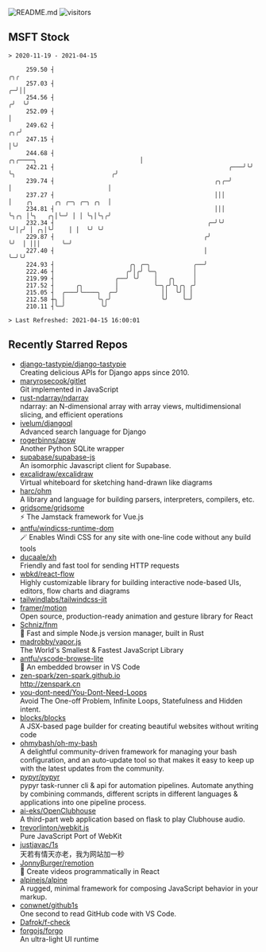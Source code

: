 ![README.md](https://github.com/Gerhut/Gerhut/workflows/README.md/badge.svg)
![visitors](https://visitors.vercel.app/Gerhut/Gerhut?token=8cf69d1f6813d272ef062726b6070c9be4ff72038cfe5a7ded7384a8da65d866)

## MSFT Stock

```
> 2020-11-19 - 2021-04-15

     259.50 ┤                                                                                                ╭╮╭ 
     257.03 ┤                                                                                              ╭─╯││ 
     254.56 ┤                                                                                             ╭╯  ╰╯ 
     252.09 ┤                                                                                             │      
     249.62 ┤                                                                                          ╭╮╭╯      
     247.15 ┤                                                                                          │╰╯       
     244.68 ┤                                                     ╭╮╭────╮                             │         
     242.21 ┤                                                 ╭───╯╰╯    ╰╮                           ╭╯         
     239.74 ┤                                             ╭╮╭─╯           │                           │          
     237.27 ┤                                             │││             │    ╭╮      ╭╮ ╭─╮ ╭─╮ ╭╮  │          
     234.81 ┤                                             │││             ╰╮╭╮ │╰╮   ╭╮│╰─╯ │ │ ╰╮│╰╮╭╯          
     232.34 ┤                                           ╭─╯╰╯              ╰╯│╭╯ │ ╭╮│╰╯    │ │  ╰╯ ╰╯           
     229.87 ┤                                          ╭╯                    ╰╯  │ │││      ╰─╯                  
     227.40 ┤                                          │                         ╰─╯╰╯                           
     224.93 ┤                     ╭╮ ╭─╮            ╭──╯                                                         
     222.46 ┤                    ╭╯│╭╯ ╰─╮          │                                                            
     219.99 ┤                 ╭──╯ ╰╯    │   ╭╮     │                                                            
     217.52 ┤      ╭╮         │          ╰─╮╭╯╰╮╭╮ ╭╯                                                            
     215.05 ┤  ╭───╯╰────╮  ╭─╯            ││  ╰╯│ │                                                             
     212.58 ┼╮ │         ╰╮╭╯              ╰╯    ╰─╯                                                             
     210.11 ┤╰─╯          ╰╯                                                                                     

> Last Refreshed: 2021-04-15 16:00:01
```

## Recently Starred Repos

- [django-tastypie/django-tastypie](https://github.com/django-tastypie/django-tastypie)  
  Creating delicious APIs for Django apps since 2010.
- [maryrosecook/gitlet](https://github.com/maryrosecook/gitlet)  
  Git implemented in JavaScript
- [rust-ndarray/ndarray](https://github.com/rust-ndarray/ndarray)  
  ndarray: an N-dimensional array with array views, multidimensional slicing, and efficient operations
- [ivelum/djangoql](https://github.com/ivelum/djangoql)  
  Advanced search language for Django
- [rogerbinns/apsw](https://github.com/rogerbinns/apsw)  
  Another Python SQLite wrapper
- [supabase/supabase-js](https://github.com/supabase/supabase-js)  
  An isomorphic Javascript client for Supabase.
- [excalidraw/excalidraw](https://github.com/excalidraw/excalidraw)  
  Virtual whiteboard for sketching hand-drawn like diagrams
- [harc/ohm](https://github.com/harc/ohm)  
  A library and language for building parsers, interpreters, compilers, etc.
- [gridsome/gridsome](https://github.com/gridsome/gridsome)  
  ⚡️ The Jamstack framework for Vue.js
- [antfu/windicss-runtime-dom](https://github.com/antfu/windicss-runtime-dom)  
  🪄 Enables Windi CSS for any site with one-line code without any build tools 
- [ducaale/xh](https://github.com/ducaale/xh)  
  Friendly and fast tool for sending HTTP requests
- [wbkd/react-flow](https://github.com/wbkd/react-flow)  
  Highly customizable library for building interactive node-based UIs, editors, flow charts and diagrams 
- [tailwindlabs/tailwindcss-jit](https://github.com/tailwindlabs/tailwindcss-jit)  
- [framer/motion](https://github.com/framer/motion)  
  Open source, production-ready animation and gesture library for React
- [Schniz/fnm](https://github.com/Schniz/fnm)  
  🚀 Fast and simple Node.js version manager, built in Rust
- [madrobby/vapor.js](https://github.com/madrobby/vapor.js)  
  The World's Smallest & Fastest JavaScript Library
- [antfu/vscode-browse-lite](https://github.com/antfu/vscode-browse-lite)  
  🚀 An embedded browser in VS Code
- [zen-spark/zen-spark.github.io](https://github.com/zen-spark/zen-spark.github.io)  
  http://zenspark.cn
- [you-dont-need/You-Dont-Need-Loops](https://github.com/you-dont-need/You-Dont-Need-Loops)  
  Avoid The One-off Problem, Infinite Loops, Statefulness and Hidden intent.
- [blocks/blocks](https://github.com/blocks/blocks)  
  A JSX-based page builder for creating beautiful websites without writing code
- [ohmybash/oh-my-bash](https://github.com/ohmybash/oh-my-bash)  
  A delightful community-driven framework for managing your bash configuration, and an auto-update tool so that makes it easy to keep up with the latest updates from the community.
- [pypyr/pypyr](https://github.com/pypyr/pypyr)  
  pypyr task-runner cli & api for automation pipelines. Automate anything by combining commands, different scripts in different languages & applications into one pipeline process.
- [ai-eks/OpenClubhouse](https://github.com/ai-eks/OpenClubhouse)  
  A third-part web application based on flask to play Clubhouse audio.
- [trevorlinton/webkit.js](https://github.com/trevorlinton/webkit.js)  
  Pure JavaScript Port of WebKit
- [justjavac/1s](https://github.com/justjavac/1s)  
  天若有情天亦老，我为网站加一秒
- [JonnyBurger/remotion](https://github.com/JonnyBurger/remotion)  
  🎥      Create videos programmatically in React
- [alpinejs/alpine](https://github.com/alpinejs/alpine)  
  A rugged, minimal framework for composing JavaScript behavior in your markup.
- [conwnet/github1s](https://github.com/conwnet/github1s)  
  One second to read GitHub code with VS Code.
- [Dafrok/f-check](https://github.com/Dafrok/f-check)  
- [forgojs/forgo](https://github.com/forgojs/forgo)  
  An ultra-light UI runtime
